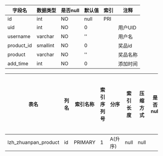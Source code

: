 |字段名|数据类型|是否null|默认值|索引|注释|
|------|--------|--------|------|----|----|
|id|int|NO|null|PRI||
|uid|int|NO|0||用户UID|
|username|varchar|NO|''||用户名|
|product_id|smallint|NO|0||奖品id|
|product|varchar|NO|''||奖品名称|
|add_time|int|NO|0||添加时间|



|表名|列名|索引名称|索引序列号|分序|索引长度|压缩方式|是否null|是否重复|唯一值数目估计值|索引方法|列中描述索引信息|索引注释|
|----|----|--------|----------|----|--------|--------|--------|--------|----------------|--------|----------------|--------|
|lzh_zhuanpan_product|id|PRIMARY|1|A(升序)|null|null||NO|0|BTREE|||
